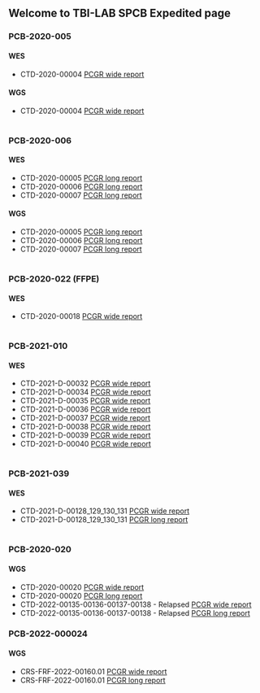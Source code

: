 ## Welcome to TBI-LAB SPCB Expedited page

### PCB-2020-005
#### WES
* CTD-2020-00004 [PCGR wide report](PCB-2020-005_CTD-2020-00004.pcgr_acmg.grch37.flexdb.html)

#### WGS
* CTD-2020-00004 [PCGR wide report](PCB-2020-005.WGS.PASSED.pcgr_acmg.grch37.flexdb.html)
<br/><br/> 

### PCB-2020-006
#### WES
* CTD-2020-00005 [PCGR long report](PCB-2020-006-CTD-2020-00005.pcgr_acmg.grch37.html) 
* CTD-2020-00006 [PCGR long report](PCB-2020-006-CTD-2020-00006.pcgr_acmg.grch37.html)
* CTD-2020-00007 [PCGR long report](PCB-2020-006-CTD-2020-00007.pcgr_acmg.grch37.html) 
#### WGS
* CTD-2020-00005 [PCGR long report](PCB-2020-006-CTD-2020-00005.pcgr_acmg.grch37.html) 
* CTD-2020-00006 [PCGR long report](PCB-2020-006-CTD-2020-00006_WGS.pcgr_acmg.grch37.html) 
* CTD-2020-00007 [PCGR long report](PCB-2020-006-CTD-2020-00007_WGS.pcgr_acmg.grch37.html) 
<br/><br/>

### PCB-2020-022 (FFPE)
#### WES
* CTD-2020-00018 [PCGR wide report](PCB-2020-022.pcgr_acmg.grch37.flexdb.html) 
<br/><br/>

### PCB-2021-010
#### WES
* CTD-2021-D-00032 [PCGR wide report](WES_PCB-2021-010-CTD-2021-D-00032.pcgr_acmg.grch37.flexdb.html)
* CTD-2021-D-00034 [PCGR wide report](WES_PCB-2021-010-CTD-2021-D-00034.pcgr_acmg.grch37.flexdb.html)
* CTD-2021-D-00035 [PCGR wide report](WES_PCB-2021-010-CTD-2021-D-00035.pcgr_acmg.grch37.flexdb.html)
* CTD-2021-D-00036 [PCGR wide report](WES_PCB-2021-010-CTD-2021-D-00036.pcgr_acmg.grch37.flexdb.html)
* CTD-2021-D-00037 [PCGR wide report](WES_PCB-2021-010-CTD-2021-D-00037.pcgr_acmg.grch37.flexdb.html)
* CTD-2021-D-00038 [PCGR wide report](WES_PCB-2021-010-CTD-2021-D-00038.pcgr_acmg.grch37.flexdb.html)
* CTD-2021-D-00039 [PCGR wide report](WES_PCB-2021-010-CTD-2021-D-00039.pcgr_acmg.grch37.flexdb.html) 
* CTD-2021-D-00040 [PCGR wide report](WES_PCB-2021-010-CTD-2021-D-00040.pcgr_acmg.grch37.flexdb.html) 
<br/><br/>

### PCB-2021-039
#### WES
* CTD-2021-D-00128_129_130_131 [PCGR wide report](WES_PCB-2021-039.pcgr_acmg.grch37.flexdb.html)
* CTD-2021-D-00128_129_130_131 [PCGR long report](WES_PCB-2021-039.pcgr_acmg.grch37.html)
<br/><br/>

### PCB-2020-020
#### WGS
* CTD-2020-00020 [PCGR wide report](WGS_PCB-2020-20-CTD.pcgr_acmg.grch37.flexdb.html)
* CTD-2020-00020 [PCGR long report](WGS_PCB-2020-20-CTD.pcgr_acmg.grch37.html)
* CTD-2022-00135-00136-00137-00138 - Relapsed [PCGR wide report](WGS_PCB-2020-020-CTD-2022R.pcgr_acmg.grch37.flexdb.html)
* CTD-2022-00135-00136-00137-00138 - Relapsed [PCGR long report](WGS_PCB-2020-020-CTD-2022R.pcgr_acmg.grch37.html)

### PCB-2022-000024
#### WGS
* CRS-FRF-2022-00160.01 [PCGR wide report](CRS-FRF-2022-00160.01.pcgr_acmg.grch37.flexdb.html)
* CRS-FRF-2022-00160.01 [PCGR long report](CRS-FRF-2022-00160.01.pcgr_acmg.grch37.html)
